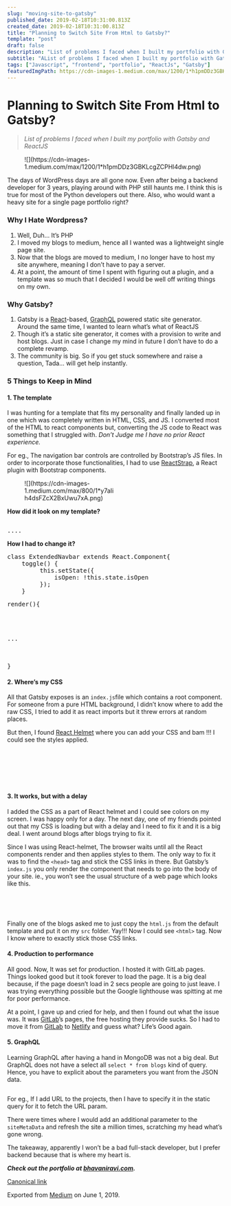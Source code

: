 ```yaml
---
slug: "moving-site-to-gatsby"
published_date: 2019-02-18T10:31:00.813Z
created_date: 2019-02-18T10:31:00.813Z
title: "Planning to Switch Site From Html to Gatsby?"
template: "post"
draft: false
description: "List of problems I faced when I built my portfolio with Gatsby and ReactJS"
subtitle: "AList of problems I faced when I built my portfolio with Gatsby and ReactJS"
tags: ["Javascript", "frontend", "portfolio", "ReactJs", "Gatsby"]
featuredImgPath: https://cdn-images-1.medium.com/max/1200/1*h1pmDDz3GBKLcgZCPHl4dw.png
---
```

# Planning to Switch Site From Html to Gatsby?
> _List of problems I faced when I built my portfolio with Gatsby and ReactJS_

<figure name="fa07" id="fa07" class="graf graf--figure graf--layoutOutsetCenter graf-after--p">

<div class="aspectRatioPlaceholder is-locked" style="max-width: 1032px; max-height: 576px;">![](https://cdn-images-1.medium.com/max/1200/1*h1pmDDz3GBKLcgZCPHl4dw.png)</div>

</figure>

The days of WordPress days are all gone now. Even after being a backend developer for 3 years, playing around with PHP still haunts me. I think this is true for most of the Python developers out there. Also, who would want a heavy site for a single page portfolio right?

### Why I Hate Wordpress?

1.  Well, Duh… It’s PHP
2.  I moved my blogs to medium, hence all I wanted was a lightweight single page site.
3.  Now that the blogs are moved to medium, I no longer have to host my site anywhere, meaning I don’t have to pay a server.
4.  At a point, the amount of time I spent with figuring out a plugin, and a template was so much that I decided I would be well off writing things on my own.

### Why Gatsby?

1.  Gatsby is a [React](https://reactjs.org/docs/getting-started.html)-based, [GraphQL](https://graphql.org/learn/) powered static site generator. Around the same time, I wanted to learn what’s what of ReactJS
2.  Though it’s a static site generator, it comes with a provision to write and host blogs. Just in case I change my mind in future I don’t have to do a complete revamp.
3.  The community is big. So if you get stuck somewhere and raise a question, Tada… will get help instantly.

### 5 Things to Keep in Mind

#### 1\. The template

I was hunting for a template that fits my personality and finally landed up in one which was completely written in HTML, CSS, and JS. I converted most of the HTML to react components but, converting the JS code to React was something that I struggled with. _Don’t Judge me I have no prior React experience._

For eg., The navigation bar controls are controlled by Bootstrap’s JS files. In order to incorporate those functionalities, I had to use [ReactStrap](https://reactstrap.github.io), a React plugin with Bootstrap components.

<figure name="3776" id="3776" class="graf graf--figure graf-after--p">

<div class="aspectRatioPlaceholder is-locked" style="max-width: 210px; max-height: 397px;">![](https://cdn-images-1.medium.com/max/800/1*y7aIih4dsFZcX2BxUwu7xA.png)</div>

</figure>

**How did it look on my template?**

<pre name="4130" id="4130" class="graf graf--pre graf-after--p"><nav class="navbar navbar-expand-lg navbar-light"></pre>

<pre name="3b24" id="3b24" class="graf graf--pre graf-after--pre">....  
</nav></pre>

**How I had to change it?**

<pre name="5d56" id="5d56" class="graf graf--pre graf-after--p">class ExtendedNavbar extends React.Component{  
    toggle() {  
         this.setState({  
             isOpen: !this.state.isOpen  
         });  
    }</pre>

<pre name="1aaa" id="1aaa" class="graf graf--pre graf-after--pre">render(){  
        <Navbar className="navbar-expand-lg" light={true}>  
            <NavbarToggler className="navbar-toggler" onClick={this.toggle}/>  
            <Collapse isOpen={this.state.isOpen} navbar id="navbarSupportedContent">  
                <Nav className="nav navbar-nav menu_nav ml-auto" navbar>...</Nav>  
            </Collapse>  
       </Navbar>  
}</pre>

#### 2\. Where’s my CSS

All that Gatsby exposes is an `index.js`file which contains a root component. For someone from a pure HTML background, I didn’t know where to add the raw CSS, I tried to add it as react imports but it threw errors at random places.

But then, I found [React Helmet](https://github.com/nfl/react-helmet) where you can add your CSS and bam !!! I could see the styles applied.

<pre name="7956" id="7956" class="graf graf--pre graf-after--p"><Helmet>  
        <title>My Title</title>  
        <meta name="description" content="Helmet application" />  
        <link to css1>  
        <link to css2>  
</Helmet></pre>

#### 3\. It works, but with a delay

I added the CSS as a part of React helmet and I could see colors on my screen. I was happy only for a day. The next day, one of my friends pointed out that my CSS is loading but with a delay and I need to fix it and it is a big deal. I went around blogs after blogs trying to fix it.

Since I was using React-helmet, The browser waits until all the React components render and then applies styles to them. The only way to fix it was to find the `<head>` tag and stick the CSS links in there. But Gatsby’s `index.js` you only render the component that needs to go into the body of your site. ie., you won’t see the usual structure of a web page which looks like this.

<pre name="1ae8" id="1ae8" class="graf graf--pre graf-after--p"><html>  
    <head></head>  
    <body></body>  
</html></pre>

Finally one of the blogs asked me to just copy the `html.js` from the default template and put it on my `src` folder. Yay!!! Now I could see `<html>` tag. Now I know where to exactly stick those CSS links.

#### 4\. Production to performance

All good. Now, It was set for production. I hosted it with GitLab pages. Things looked good but it took forever to load the page. It is a big deal because, if the page doesn’t load in 2 secs people are going to just leave. I was trying everything possible but the Google lighthouse was spitting at me for poor performance.

At a point, I gave up and cried for help, and then I found out what the issue was. It was [GitLab](https://medium.com/u/68f5136d3254)’s pages, the free hosting they provide sucks. So I had to move it from [GitLab](https://medium.com/u/68f5136d3254) to [Netlify](https://medium.com/u/5250f9d9bd2f) and guess what? Life’s Good again.

#### 5\. GraphQL

Learning GraphQL after having a hand in MongoDB was not a big deal. But GraphQL does not have a select all `select * from blogs` kind of query. Hence, you have to explicit about the parameters you want from the JSON data.

<pre name="d515" id="d515" class="graf graf--pre graf-after--p"><StaticQuery query={graphql`  
     query {  
        site {  
          siteMetadata {  
             projects{  
                 name  
                 description  
                 skills  
             }  
         }  
     }  
</StaticQuery></pre>

For eg., If I add URL to the projects, then I have to specify it in the static query for it to fetch the URL param.

There were times where I would add an additional parameter to the `siteMetaData` and refresh the site a million times, scratching my head what’s gone wrong.

The takeaway, apparently I won’t be a bad full-stack developer, but I prefer backend because that is where my heart is.

<figure name="8fd9" id="8fd9" class="graf graf--figure graf--iframe graf-after--p">

> [](https://twitter.com/geeky_bhavani/status/1082530131216719872)

</figure>

**_Check out the portfolio at_ **[**_bhavaniravi.com_**](http://bhavaniravi.com)**_._**

<footer>

[Canonical link](https://medium.com/@bhavaniravi/creating-a-portfolio-with-gatsby-and-reactjs-beware-caa290aa5c00)

Exported from [Medium](https://medium.com) on June 1, 2019.

</footer>
